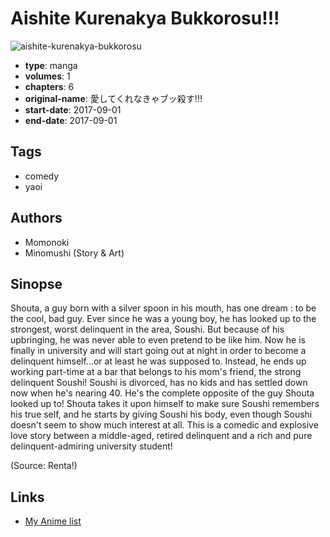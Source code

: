 # Aishite Kurenakya Bukkorosu!!!

![aishite-kurenakya-bukkorosu](https://cdn.myanimelist.net/images/manga/2/238464.jpg)

-   **type**: manga
-   **volumes**: 1
-   **chapters**: 6
-   **original-name**: 愛してくれなきゃブッ殺す!!!
-   **start-date**: 2017-09-01
-   **end-date**: 2017-09-01

## Tags

-   comedy
-   yaoi

## Authors

-   Momonoki
-   Minomushi (Story & Art)

## Sinopse

Shouta, a guy born with a silver spoon in his mouth, has one dream : to be the cool, bad guy. Ever since he was a young boy, he has looked up to the strongest, worst delinquent in the area, Soushi. But because of his upbringing, he was never able to even pretend to be like him. Now he is finally in university and will start going out at night in order to become a delinquent himself...or at least he was supposed to. Instead, he ends up working part-time at a bar that belongs to his mom's friend, the strong delinquent Soushi! Soushi is divorced, has no kids and has settled down now when he's nearing 40. He's the complete opposite of the guy Shouta looked up to! Shouta takes it upon himself to make sure Soushi remembers his true self, and he starts by giving Soushi his body, even though Soushi doesn't seem to show much interest at all. This is a comedic and explosive love story between a middle-aged, retired delinquent and a rich and pure delinquent-admiring university student!

(Source: Renta!)

## Links

-   [My Anime list](https://myanimelist.net/manga/131951/Aishite_Kurenakya_Bukkorosu)
